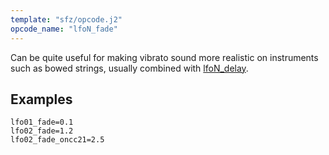 ```yaml
---
template: "sfz/opcode.j2"
opcode_name: "lfoN_fade"
---
```

Can be quite useful for making vibrato sound more realistic on instruments such
as bowed strings, usually combined with [lfoN_delay].

## Examples

```sfz
lfo01_fade=0.1
lfo02_fade=1.2
lfo02_fade_oncc21=2.5
```


[lfoN_delay]: lfoN_delay.md
